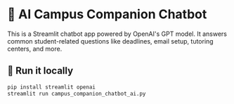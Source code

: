 # 🤖 AI Campus Companion Chatbot

This is a Streamlit chatbot app powered by OpenAI's GPT model. It answers common student-related questions like deadlines, email setup, tutoring centers, and more.

## 🚀 Run it locally

```bash
pip install streamlit openai
streamlit run campus_companion_chatbot_ai.py
